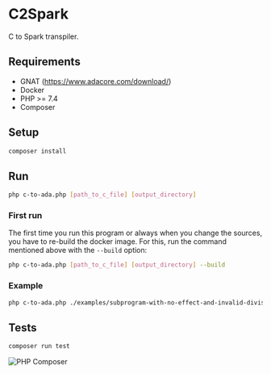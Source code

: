 # C2Spark
C to Spark transpiler.

## Requirements
- GNAT (https://www.adacore.com/download/)
- Docker
- PHP >= 7.4
- Composer

## Setup
```bash
composer install
```

## Run
```bash
php c-to-ada.php [path_to_c_file] [output_directory]
```

### First run
The first time you run this program or always when you change the sources, you have to re-build the docker image.
For this, run the command mentioned above with the `--build` option:
 ```bash
 php c-to-ada.php [path_to_c_file] [output_directory] --build
 ```

### Example
```bash
php c-to-ada.php ./examples/subprogram-with-no-effect-and-invalid-division.c ./transpiled --build
```

## Tests
```bash
composer run test
```

![PHP Composer](https://github.com/LeoVie/C2Spark-php/workflows/PHP%20Composer/badge.svg)
